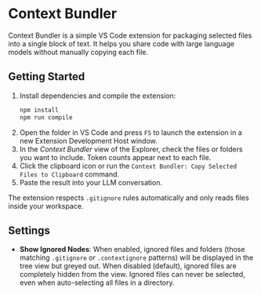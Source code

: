 # Context Bundler

Context Bundler is a simple VS Code extension for packaging selected files into a single block of text. It helps you share code with large language models without manually copying each file.

## Getting Started

1. Install dependencies and compile the extension:
   ```bash
   npm install
   npm run compile
   ```
2. Open the folder in VS Code and press `F5` to launch the extension in a new Extension Development Host window.
3. In the _Context Bundler_ view of the Explorer, check the files or folders you want to include. Token counts appear next to each file.
4. Click the clipboard icon or run the `Context Bundler: Copy Selected Files to Clipboard` command.
5. Paste the result into your LLM conversation.

The extension respects `.gitignore` rules automatically and only reads files inside your workspace.

## Settings

- **Show Ignored Nodes**: When enabled, ignored files and folders (those matching `.gitignore` or `.contextignore` patterns) will be displayed in the tree view but greyed out. When disabled (default), ignored files are completely hidden from the view. Ignored files can never be selected, even when auto-selecting all files in a directory.
